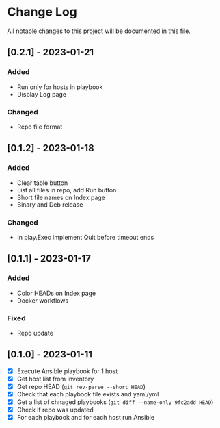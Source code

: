 
# Change Log
All notable changes to this project will be documented in this file.

## [0.2.1] - 2023-01-21
### Added
- Run only for hosts in playbook
- Display Log page

### Changed
- Repo file format

## [0.1.2] - 2023-01-18
### Added
- Clear table button
- List all files in repo, add Run button
- Short file names on Index page
- Binary and Deb release

### Changed
- In play.Exec implement Quit before timeout ends

## [0.1.1] - 2023-01-17
### Added
- Color HEADs on Index page
- Docker workflows

### Fixed
- Repo update

## [0.1.0] - 2023-01-11
- [x] Execute Ansible playbook for 1 host
- [x] Get host list from inventory
- [x] Get repo HEAD (`git rev-parse --short HEAD`)
- [x] Check that each playbook file exists and yaml/yml
- [x] Get a list of chnaged playbooks (`git diff --name-only 9fc2add HEAD`)
- [x] Check if repo was updated
- [x] For each playbook and for each host run Ansible
